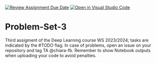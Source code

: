 [![Review Assignment Due Date](https://classroom.github.com/assets/deadline-readme-button-24ddc0f5d75046c5622901739e7c5dd533143b0c8e959d652212380cedb1ea36.svg)](https://classroom.github.com/a/aVmkumDX)
[![Open in Visual Studio Code](https://classroom.github.com/assets/open-in-vscode-718a45dd9cf7e7f842a935f5ebbe5719a5e09af4491e668f4dbf3b35d5cca122.svg)](https://classroom.github.com/online_ide?assignment_repo_id=12859578&assignment_repo_type=AssignmentRepo)
# Problem-Set-3

Third assigment of the Deep Learning course WS 2023/2024; tasks are indicated by the #TODO flag. In case of problems, open an issue on your repository and tag TA @chiara-fb.
Remember to show Notebook outputs when uploading your code to avoid penalties.
